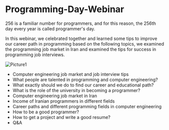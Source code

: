 # Programming-Day-Webinar
256 is a familiar number for programmers, and for this reason, the 256th day every year is called programmer's day.

In this webinar, we celebrated together and learned some tips to improve our career path in programming based on the following topics, we examined the programming job market in Iran and examined the tips for success in programming job interviews.

![Picture1](https://user-images.githubusercontent.com/52507814/190014461-9fbaaf63-7951-4d5c-bb23-1f2264a84238.png)

- Computer engineering job market and job interview tips
- What people are talented in programming and computer engineering?
- What exactly should we do to find our career and educational path?
- What is the role of the university in becoming a programmer?
- Computer engineering job market in Iran
- Income of Iranian programmers in different fields
- Career paths and different programming fields in computer engineering
- How to be a good programmer?
- How to get a project and write a good resume?
- Q&A
